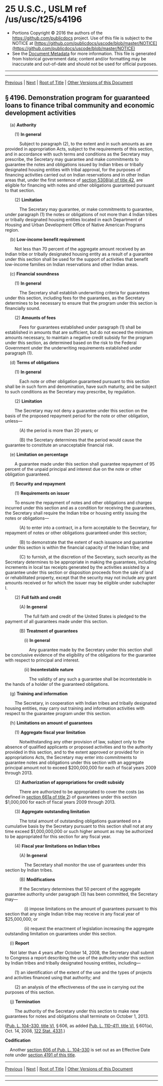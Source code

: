 ---
---

# 25 U.S.C., USLM ref /us/usc/t25/s4196

* Portions Copyright © 2016 the authors of the https://github.com/publicdocs project.
  Use of this file is subject to the NOTICE at [https://github.com/publicdocs/uscode/blob/master/NOTICE](https://github.com/publicdocs/uscode/blob/master/NOTICE)
* See the [Document Metadata](././../../../../..//README.md) for more information.
  This file is generated from historical government data; content and/or formatting may be inaccurate and out-of-date and should not be used for official purposes.

----------
----------

[Previous](./../../../../..//us/usc/t25/ch43/schVI/m__us_usc_t25_s4195.md) | [Next](./../../../../..//us/usc/t25/ch43/schVII/m__us_usc_t25_ch43_schVII.md) | [Root of Title](./../../../../../) | [Other Versions of this Document](https://publicdocs.github.io/go/links?ns=uslm&ref=%2Fus%2Fusc%2Ft25%2Fs4196)

## § 4196. Demonstration program for guaranteed loans to finance tribal community and economic development activities

    (a) __Authority__ 

        (1) __In general__ 

            Subject to paragraph (2), to the extent and in such amounts as are provided in appropriation Acts, subject to the requirements of this section, and in accordance with such terms and conditions as the Secretary may prescribe, the Secretary may guarantee and make commitments to guarantee the notes and obligations issued by Indian tribes or tribally designated housing entities with tribal approval, for the purposes of financing activities carried out on Indian reservations and in other Indian areas that, under the first sentence of [section 5308(a) of title 42][/us/usc/t42/s5308/a], are eligible for financing with notes and other obligations guaranteed pursuant to that section.

        (2) __Limitation__ 

            The Secretary may guarantee, or make commitments to guarantee, under paragraph (1) the notes or obligations of not more than 4 Indian tribes or tribally designated housing entities located in each Department of Housing and Urban Development Office of Native American Programs region.

    (b) __Low-income benefit requirement__ 

        Not less than 70 percent of the aggregate amount received by an Indian tribe or tribally designated housing entity as a result of a guarantee under this section shall be used for the support of activities that benefit low-income families on Indian reservations and other Indian areas.

    (c) __Financial soundness__ 

        (1) __In general__ 

            The Secretary shall establish underwriting criteria for guarantees under this section, including fees for the guarantees, as the Secretary determines to be necessary to ensure that the program under this section is financially sound.

        (2) __Amounts of fees__ 

            Fees for guarantees established under paragraph (1) shall be established in amounts that are sufficient, but do not exceed the minimum amounts necessary, to maintain a negative credit subsidy for the program under this section, as determined based on the risk to the Federal Government under the underwriting requirements established under paragraph (1).

    (d) __Terms of obligations__ 

        (1) __In general__ 

            Each note or other obligation guaranteed pursuant to this section shall be in such form and denomination, have such maturity, and be subject to such conditions as the Secretary may prescribe, by regulation.

        (2) __Limitation__ 

        The Secretary may not deny a guarantee under this section on the basis of the proposed repayment period for the note or other obligation, unless—

            (A) the period is more than 20 years; or

            (B) the Secretary determines that the period would cause the guarantee to constitute an unacceptable financial risk.

    (e) __Limitation on percentage__ 

        A guarantee made under this section shall guarantee repayment of 95 percent of the unpaid principal and interest due on the note or other obligation guaranteed.

    (f) __Security and repayment__ 

        (1) __Requirements on issuer__ 

        To ensure the repayment of notes and other obligations and charges incurred under this section and as a condition for receiving the guarantees, the Secretary shall require the Indian tribe or housing entity issuing the notes or obligations—

            (A) to enter into a contract, in a form acceptable to the Secretary, for repayment of notes or other obligations guaranteed under this section;

            (B) to demonstrate that the extent of each issuance and guarantee under this section is within the financial capacity of the Indian tribe; and

            (C) to furnish, at the discretion of the Secretary, such security as the Secretary determines to be appropriate in making the guarantees, including increments in local tax receipts generated by the activities assisted by a guarantee under this section or disposition proceeds from the sale of land or rehabilitated property, except that the security may not include any grant amounts received or for which the issuer may be eligible under subchapter I.

        (2) __Full faith and credit__ 

            (A) __In general__ 

                The full faith and credit of the United States is pledged to the payment of all guarantees made under this section.

            (B) __Treatment of guarantees__ 

                (i) __In general__ 

                    Any guarantee made by the Secretary under this section shall be conclusive evidence of the eligibility of the obligations for the guarantee with respect to principal and interest.

                (ii) __Incontestable nature__ 

                    The validity of any such a guarantee shall be incontestable in the hands of a holder of the guaranteed obligations.

    (g) __Training and information__ 

        The Secretary, in cooperation with Indian tribes and tribally designated housing entities, may carry out training and information activities with respect to the guarantee program under this section.

    (h) __Limitations on amount of guarantees__ 

        (1) __Aggregate fiscal year limitation__ 

            Notwithstanding any other provision of law, subject only to the absence of qualified applicants or proposed activities and to the authority provided in this section, and to the extent approved or provided for in appropriations Acts, the Secretary may enter into commitments to guarantee notes and obligations under this section with an aggregate principal amount not to exceed $200,000,000 for each of fiscal years 2009 through 2013.

        (2) __Authorization of appropriations for credit subsidy__ 

            There are authorized to be appropriated to cover the costs (as defined in [section 661a of title 2][/us/usc/t2/s661a]) of guarantees under this section $1,000,000 for each of fiscal years 2009 through 2013.

        (3) __Aggregate outstanding limitation__ 

            The total amount of outstanding obligations guaranteed on a cumulative basis by the Secretary pursuant to this section shall not at any time exceed $1,000,000,000 or such higher amount as may be authorized to be appropriated for this section for any fiscal year.

        (4) __Fiscal year limitations on Indian tribes__ 

            (A) __In general__ 

                The Secretary shall monitor the use of guarantees under this section by Indian tribes.

            (B) __Modifications__ 

            If the Secretary determines that 50 percent of the aggregate guarantee authority under paragraph (3) has been committed, the Secretary may—

                (i) impose limitations on the amount of guarantees pursuant to this section that any single Indian tribe may receive in any fiscal year of $25,000,000; or

                (ii) request the enactment of legislation increasing the aggregate outstanding limitation on guarantees under this section.

    (i) __Report__ 

    Not later than 4 years after October 14, 2008, the Secretary shall submit to Congress a report describing the use of the authority under this section by Indian tribes and tribally designated housing entities, including—

        (1) an identification of the extent of the use and the types of projects and activities financed using that authority; and

        (2) an analysis of the effectiveness of the use in carrying out the purposes of this section.

    (j) __Termination__ 

        The authority of the Secretary under this section to make new guarantees for notes and obligations shall terminate on October 1, 2013.

([Pub. L. 104–330, title VI][/us/pl/104/330/tVI], § 606, as added [Pub. L. 110–411, title VI][/us/pl/110/411/tVI], § 601(a), Oct. 14, 2008, [122 Stat. 4331][/us/stat/122/4331].)

 __Codification__ 

    Another [section 606 of Pub. L. 104–330][/us/pl/104/330/s606] is set out as an Effective Date note under [section 4191 of this title][/us/usc/t25/s4191].

----------

[Previous](./../../../../..//us/usc/t25/ch43/schVI/m__us_usc_t25_s4195.md) | [Next](./../../../../..//us/usc/t25/ch43/schVII/m__us_usc_t25_ch43_schVII.md) | [Root of Title](./../../../../../) | [Other Versions of this Document](https://publicdocs.github.io/go/links?ns=uslm&ref=%2Fus%2Fusc%2Ft25%2Fs4196)

----------
----------

[/us/usc/t42/s5308/a]: https://publicdocs.github.io/go/links?ns=uslm&ref=%2Fus%2Fusc%2Ft42%2Fs5308%2Fa
[/us/usc/t2/s661a]: https://publicdocs.github.io/go/links?ns=uslm&ref=%2Fus%2Fusc%2Ft2%2Fs661a
[/us/pl/104/330/tVI]: https://publicdocs.github.io/go/links?ns=uslm&ref=%2Fus%2Fpl%2F104%2F330%2FtVI
[/us/pl/110/411/tVI]: https://publicdocs.github.io/go/links?ns=uslm&ref=%2Fus%2Fpl%2F110%2F411%2FtVI
[/us/stat/122/4331]: https://publicdocs.github.io/go/links?ns=uslm&ref=%2Fus%2Fstat%2F122%2F4331
[/us/pl/104/330/s606]: https://publicdocs.github.io/go/links?ns=uslm&ref=%2Fus%2Fpl%2F104%2F330%2Fs606
[/us/usc/t25/s4191]: https://publicdocs.github.io/go/links?ns=uslm&ref=%2Fus%2Fusc%2Ft25%2Fs4191



